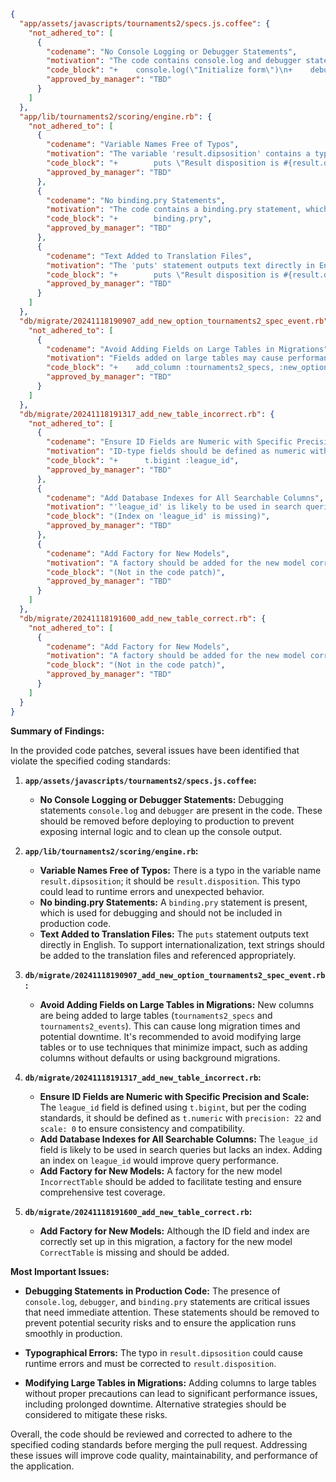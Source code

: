 ```json
{
  "app/assets/javascripts/tournaments2/specs.js.coffee": {
    "not_adhered_to": [
      {
        "codename": "No Console Logging or Debugger Statements",
        "motivation": "The code contains console.log and debugger statements, which should be removed before moving to production code.",
        "code_block": "+    console.log(\"Initialize form\")\n+    debugger;",
        "approved_by_manager": "TBD"
      }
    ]
  },
  "app/lib/tournaments2/scoring/engine.rb": {
    "not_adhered_to": [
      {
        "codename": "Variable Names Free of Typos",
        "motivation": "The variable 'result.dipsosition' contains a typo; it should be 'result.disposition'.",
        "code_block": "+        puts \"Result disposition is #{result.dipsosition}\"",
        "approved_by_manager": "TBD"
      },
      {
        "codename": "No binding.pry Statements",
        "motivation": "The code contains a binding.pry statement, which should be removed before moving to production code.",
        "code_block": "+        binding.pry",
        "approved_by_manager": "TBD"
      },
      {
        "codename": "Text Added to Translation Files",
        "motivation": "The 'puts' statement outputs text directly in English. Text should be added to translation files to support internationalization.",
        "code_block": "+        puts \"Result disposition is #{result.dipsosition}\"",
        "approved_by_manager": "TBD"
      }
    ]
  },
  "db/migrate/20241118190907_add_new_option_tournaments2_spec_event.rb": {
    "not_adhered_to": [
      {
        "codename": "Avoid Adding Fields on Large Tables in Migrations",
        "motivation": "Fields added on large tables may cause performance issues. 'tournaments2_specs' and 'tournaments2_events' are large tables.",
        "code_block": "+    add_column :tournaments2_specs, :new_option, :string, default: \"None\"\n+    add_column :tournaments2_events, :new_option, :string, default: \"None\"",
        "approved_by_manager": "TBD"
      }
    ]
  },
  "db/migrate/20241118191317_add_new_table_incorrect.rb": {
    "not_adhered_to": [
      {
        "codename": "Ensure ID Fields are Numeric with Specific Precision and Scale",
        "motivation": "ID-type fields should be defined as numeric with precision: 22, scale: 0. 'league_id' is defined as 't.bigint', which does not meet this requirement.",
        "code_block": "+      t.bigint :league_id",
        "approved_by_manager": "TBD"
      },
      {
        "codename": "Add Database Indexes for All Searchable Columns",
        "motivation": "'league_id' is likely to be used in search queries but does not have an index added.",
        "code_block": "(Index on 'league_id' is missing)",
        "approved_by_manager": "TBD"
      },
      {
        "codename": "Add Factory for New Models",
        "motivation": "A factory should be added for the new model corresponding to 'incorrect_table' created in this migration.",
        "code_block": "(Not in the code patch)",
        "approved_by_manager": "TBD"
      }
    ]
  },
  "db/migrate/20241118191600_add_new_table_correct.rb": {
    "not_adhered_to": [
      {
        "codename": "Add Factory for New Models",
        "motivation": "A factory should be added for the new model corresponding to 'correct_table' created in this migration.",
        "code_block": "(Not in the code patch)",
        "approved_by_manager": "TBD"
      }
    ]
  }
}
```

**Summary of Findings:**

In the provided code patches, several issues have been identified that violate the specified coding standards:

1. **`app/assets/javascripts/tournaments2/specs.js.coffee`:**
   - **No Console Logging or Debugger Statements:** Debugging statements `console.log` and `debugger` are present in the code. These should be removed before deploying to production to prevent exposing internal logic and to clean up the console output.

2. **`app/lib/tournaments2/scoring/engine.rb`:**
   - **Variable Names Free of Typos:** There is a typo in the variable name `result.dipsosition`; it should be `result.disposition`. This typo could lead to runtime errors and unexpected behavior.
   - **No binding.pry Statements:** A `binding.pry` statement is present, which is used for debugging and should not be included in production code.
   - **Text Added to Translation Files:** The `puts` statement outputs text directly in English. To support internationalization, text strings should be added to the translation files and referenced appropriately.

3. **`db/migrate/20241118190907_add_new_option_tournaments2_spec_event.rb`:**
   - **Avoid Adding Fields on Large Tables in Migrations:** New columns are being added to large tables (`tournaments2_specs` and `tournaments2_events`). This can cause long migration times and potential downtime. It's recommended to avoid modifying large tables or to use techniques that minimize impact, such as adding columns without defaults or using background migrations.

4. **`db/migrate/20241118191317_add_new_table_incorrect.rb`:**
   - **Ensure ID Fields are Numeric with Specific Precision and Scale:** The `league_id` field is defined using `t.bigint`, but per the coding standards, it should be defined as `t.numeric` with `precision: 22` and `scale: 0` to ensure consistency and compatibility.
   - **Add Database Indexes for All Searchable Columns:** The `league_id` field is likely to be used in search queries but lacks an index. Adding an index on `league_id` would improve query performance.
   - **Add Factory for New Models:** A factory for the new model `IncorrectTable` should be added to facilitate testing and ensure comprehensive test coverage.

5. **`db/migrate/20241118191600_add_new_table_correct.rb`:**
   - **Add Factory for New Models:** Although the ID field and index are correctly set up in this migration, a factory for the new model `CorrectTable` is missing and should be added.

**Most Important Issues:**

- **Debugging Statements in Production Code:** The presence of `console.log`, `debugger`, and `binding.pry` statements are critical issues that need immediate attention. These statements should be removed to prevent potential security risks and to ensure the application runs smoothly in production.

- **Typographical Errors:** The typo in `result.dipsosition` could cause runtime errors and must be corrected to `result.disposition`.

- **Modifying Large Tables in Migrations:** Adding columns to large tables without proper precautions can lead to significant performance issues, including prolonged downtime. Alternative strategies should be considered to mitigate these risks.

Overall, the code should be reviewed and corrected to adhere to the specified coding standards before merging the pull request. Addressing these issues will improve code quality, maintainability, and performance of the application.